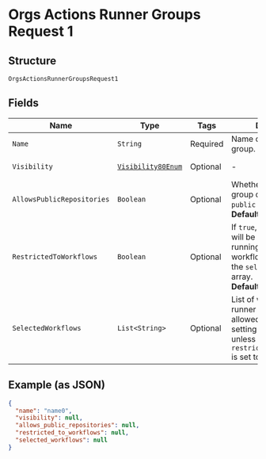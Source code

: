 
# Orgs Actions Runner Groups Request 1

## Structure

`OrgsActionsRunnerGroupsRequest1`

## Fields

| Name | Type | Tags | Description | Getter | Setter |
|  --- | --- | --- | --- | --- | --- |
| `Name` | `String` | Required | Name of the runner group. | String getName() | setName(String name) |
| `Visibility` | [`Visibility80Enum`](../../doc/models/visibility-80-enum.md) | Optional | - | Visibility80Enum getVisibility() | setVisibility(Visibility80Enum visibility) |
| `AllowsPublicRepositories` | `Boolean` | Optional | Whether the runner group can be used by `public` repositories.<br>**Default**: `false` | Boolean getAllowsPublicRepositories() | setAllowsPublicRepositories(Boolean allowsPublicRepositories) |
| `RestrictedToWorkflows` | `Boolean` | Optional | If `true`, the runner group will be restricted to running only the workflows specified in the `selected_workflows` array.<br>**Default**: `false` | Boolean getRestrictedToWorkflows() | setRestrictedToWorkflows(Boolean restrictedToWorkflows) |
| `SelectedWorkflows` | `List<String>` | Optional | List of workflows the runner group should be allowed to run. This setting will be ignored unless `restricted_to_workflows` is set to `true`. | List<String> getSelectedWorkflows() | setSelectedWorkflows(List<String> selectedWorkflows) |

## Example (as JSON)

```json
{
  "name": "name0",
  "visibility": null,
  "allows_public_repositories": null,
  "restricted_to_workflows": null,
  "selected_workflows": null
}
```

